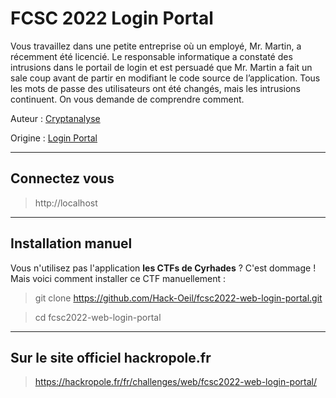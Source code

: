 # FCSC 2022 Login Portal

Vous travaillez dans une petite entreprise où un employé, Mr. Martin, a récemment été licencié. Le responsable informatique a constaté des intrusions dans le portail de login et est persuadé que Mr. Martin a fait un sale coup avant de partir en modifiant le code source de l’application. Tous les mots de passe des utilisateurs ont été changés, mais les intrusions continuent. On vous demande de comprendre comment.


Auteur : [Cryptanalyse](https://twitter.com/Cryptanalyse)

Origine : [Login Portal](https://hackropole.fr/fr/challenges/web/fcsc2022-web-login-portal/)


-----------

## Connectez vous
> http://localhost


-----------

## Installation manuel
Vous n'utilisez pas l'application **les CTFs de Cyrhades** ? C'est dommage !
Mais voici comment installer ce CTF manuellement :

> git clone https://github.com/Hack-Oeil/fcsc2022-web-login-portal.git

> cd fcsc2022-web-login-portal


-----------

## Sur le site officiel hackropole.fr
> https://hackropole.fr/fr/challenges/web/fcsc2022-web-login-portal/